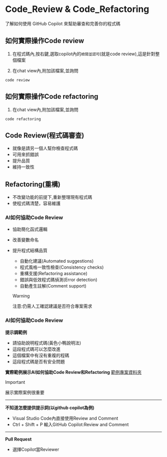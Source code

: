 # Code_Review & Code_Refactoring

了解如何使用 GitHub Copilot 來幫助審查和完善你的程式碼

## 如何實際操作Code review

1. 在程式碼內,按右鍵,選取copilot內的`檢閱並認可`(就是code review),這是針對整個檔案

2. 在chat view內,附加該檔案,並詢問

```prompt
code review
```

## 如何實際操作Code refactoring

1. 在chat view內,附加該檔案,並詢問

```prompt
code refactoring
```


## Code Review(程式碼審查)

- 就像是請另一個人幫你檢查程式碼
- 可用來抓錯誤
- 提升品質
- 維持一致性


## Refactoring(重構)

- 不改變功能的前提下,重新整理現有程式碼
- 使程式碼清楚，容易維護

### AI如何協助Code Review

- 協助簡化函式邏輯
- 改善變數命名
- 提升程式結構品質
	- 自動化建議(Automated suggestions)
	- 程式風格一致性檢查(Consistency checks)
	- 重構支援(Refactoring assistance)
	- 錯誤與低效程式碼偵測(Error detection)
	- 自動產生註解(Comment support)
	
	> [!WARNING]
	> 注意:仍需人工確認建議是否符合專案需求
	
### AI如何協助Code Review

**提示調範例**

- 請協助說明程式碼(黃色小鴨說明法)
- 這段程式碼可以怎麼改進
- 這個檔案中有沒有重複的程碼
- 這段程式碼是否有安全問題

**實際範例展示AI如何協助Code Review和Refactoring**
[範例專案資料夾](./src)

> [!IMPORTANT]
> 展示實際案例很重要

---

**不知道怎麼提供提示詞(以github copilot為例)**

- Visual Studio Code內直接使用Review and Comment
- Ctrl + Shift + P 輸入GitHub Copilot:Review and Comment

---

**Pull Request**
- 選擇Copilot當Reviewer


